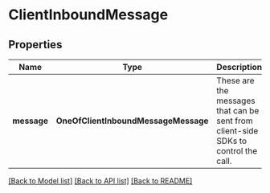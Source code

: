 # ClientInboundMessage

## Properties
Name | Type | Description | Notes
------------ | ------------- | ------------- | -------------
**message** | **OneOfClientInboundMessageMessage** | These are the messages that can be sent from client-side SDKs to control the call. | 

[[Back to Model list]](../README.md#documentation-for-models) [[Back to API list]](../README.md#documentation-for-api-endpoints) [[Back to README]](../README.md)


